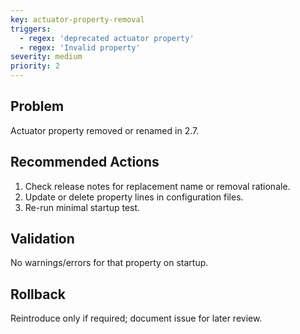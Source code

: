 ```yaml
---
key: actuator-property-removal
triggers:
  - regex: 'deprecated actuator property'
  - regex: 'Invalid property'
severity: medium
priority: 2
---
```

## Problem
Actuator property removed or renamed in 2.7.
## Recommended Actions
1. Check release notes for replacement name or removal rationale.
2. Update or delete property lines in configuration files.
3. Re-run minimal startup test.
## Validation
No warnings/errors for that property on startup.
## Rollback
Reintroduce only if required; document issue for later review.
